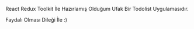 
React Redux Toolkit İle Hazırlamış Olduğum Ufak Bir Todolist Uygulamasıdır.

 Faydalı Olması Dileği İle :)



